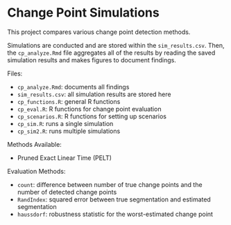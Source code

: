 # Change Point Simulations
This project compares various change point detection methods. 

Simulations are conducted and are stored within the `sim_results.csv`. Then, the `cp_analyze.Rmd` file aggregates all of the results by reading the saved simulation results and makes figures to document findings.

Files:  
- `cp_analyze.Rmd`: documents all findings
- `sim_results.csv`: all simulation results are stored here
- `cp_functions.R`: general R functions
- `cp_eval.R`: R functions for change point evaluation
- `cp_scenarios.R`: R functions for setting up scenarios
- `cp_sim.R`: runs a single simulation
- `cp_sim2.R`: runs multiple simulations

Methods Available:  
- Pruned Exact Linear Time (PELT)

Evaluation Methods:  
- `count`: difference between number of true change points and the number of detected change points
- `RandIndex`: squared error between true segmentation and estimated segmentation
- `haussdorf`: robustness statistic for the worst-estimated change point

